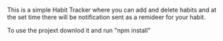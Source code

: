 This is a simple Habit Tracker where you can add and delete habits and at the set time there will be notification sent as a remideer for your habit.

To use the projext downlod it and run "npm install"
